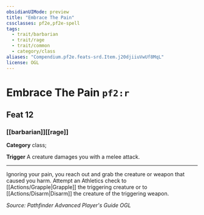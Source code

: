 ```yaml
---
obsidianUIMode: preview
title: "Embrace The Pain"
cssclasses: pf2e,pf2e-spell
tags:
  - trait/barbarian
  - trait/rage
  - trait/common
  - category/class
aliases: "Compendium.pf2e.feats-srd.Item.j20djiiuVwUf8MqL"
license: OGL
---
```

# Embrace The Pain `pf2:r`
## Feat 12
### [[barbarian]][[rage]]

**Category** class; 




**Trigger** A creature damages you with a melee attack.

* * *

Ignoring your pain, you reach out and grab the creature or weapon that caused you harm. Attempt an Athletics check to [[Actions/Grapple|Grapple]] the triggering creature or to [[Actions/Disarm|Disarm]] the creature of the triggering weapon.

*Source: Pathfinder Advanced Player's Guide*
*OGL*